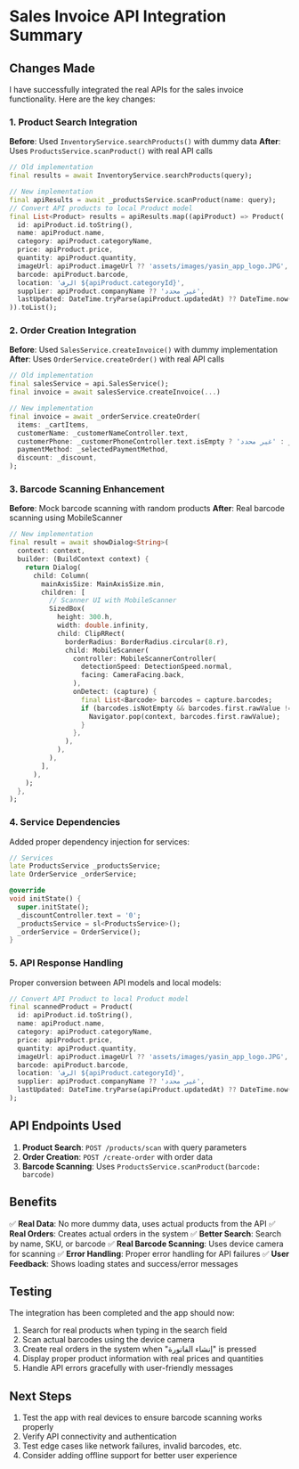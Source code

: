 # Sales Invoice API Integration Summary

## Changes Made

I have successfully integrated the real APIs for the sales invoice functionality. Here are the key changes:

### 1. Product Search Integration

**Before**: Used `InventoryService.searchProducts()` with dummy data
**After**: Uses `ProductsService.scanProduct()` with real API calls

```dart
// Old implementation
final results = await InventoryService.searchProducts(query);

// New implementation  
final apiResults = await _productsService.scanProduct(name: query);
// Convert API products to local Product model
final List<Product> results = apiResults.map((apiProduct) => Product(
  id: apiProduct.id.toString(),
  name: apiProduct.name,
  category: apiProduct.categoryName,
  price: apiProduct.price,
  quantity: apiProduct.quantity,
  imageUrl: apiProduct.imageUrl ?? 'assets/images/yasin_app_logo.JPG',
  barcode: apiProduct.barcode,
  location: 'الرف ${apiProduct.categoryId}',
  supplier: apiProduct.companyName ?? 'غير محدد',
  lastUpdated: DateTime.tryParse(apiProduct.updatedAt) ?? DateTime.now(),
)).toList();
```

### 2. Order Creation Integration

**Before**: Used `SalesService.createInvoice()` with dummy implementation
**After**: Uses `OrderService.createOrder()` with real API calls

```dart
// Old implementation
final salesService = api.SalesService();
final invoice = await salesService.createInvoice(...)

// New implementation
final invoice = await _orderService.createOrder(
  items: _cartItems,
  customerName: _customerNameController.text,
  customerPhone: _customerPhoneController.text.isEmpty ? 'غير محدد' : _customerPhoneController.text,
  paymentMethod: _selectedPaymentMethod,
  discount: _discount,
);
```

### 3. Barcode Scanning Enhancement

**Before**: Mock barcode scanning with random products
**After**: Real barcode scanning using MobileScanner

```dart
// New implementation
final result = await showDialog<String>(
  context: context,
  builder: (BuildContext context) {
    return Dialog(
      child: Column(
        mainAxisSize: MainAxisSize.min,
        children: [
          // Scanner UI with MobileScanner
          SizedBox(
            height: 300.h,
            width: double.infinity,
            child: ClipRRect(
              borderRadius: BorderRadius.circular(8.r),
              child: MobileScanner(
                controller: MobileScannerController(
                  detectionSpeed: DetectionSpeed.normal,
                  facing: CameraFacing.back,
                ),
                onDetect: (capture) {
                  final List<Barcode> barcodes = capture.barcodes;
                  if (barcodes.isNotEmpty && barcodes.first.rawValue != null) {
                    Navigator.pop(context, barcodes.first.rawValue);
                  }
                },
              ),
            ),
          ),
        ],
      ),
    );
  },
);
```

### 4. Service Dependencies

Added proper dependency injection for services:

```dart
// Services
late ProductsService _productsService;
late OrderService _orderService;

@override
void initState() {
  super.initState();
  _discountController.text = '0';
  _productsService = sl<ProductsService>();
  _orderService = OrderService();
}
```

### 5. API Response Handling

Proper conversion between API models and local models:

```dart
// Convert API Product to local Product model
final scannedProduct = Product(
  id: apiProduct.id.toString(),
  name: apiProduct.name,
  category: apiProduct.categoryName,
  price: apiProduct.price,
  quantity: apiProduct.quantity,
  imageUrl: apiProduct.imageUrl ?? 'assets/images/yasin_app_logo.JPG',
  barcode: apiProduct.barcode,
  location: 'الرف ${apiProduct.categoryId}',
  supplier: apiProduct.companyName ?? 'غير محدد',
  lastUpdated: DateTime.tryParse(apiProduct.updatedAt) ?? DateTime.now(),
);
```

## API Endpoints Used

1. **Product Search**: `POST /products/scan` with query parameters
2. **Order Creation**: `POST /create-order` with order data
3. **Barcode Scanning**: Uses `ProductsService.scanProduct(barcode: barcode)`

## Benefits

✅ **Real Data**: No more dummy data, uses actual products from the API
✅ **Real Orders**: Creates actual orders in the system
✅ **Better Search**: Search by name, SKU, or barcode
✅ **Real Barcode Scanning**: Uses device camera for scanning
✅ **Error Handling**: Proper error handling for API failures
✅ **User Feedback**: Shows loading states and success/error messages

## Testing

The integration has been completed and the app should now:

1. Search for real products when typing in the search field
2. Scan actual barcodes using the device camera
3. Create real orders in the system when "إنشاء الفاتورة" is pressed
4. Display proper product information with real prices and quantities
5. Handle API errors gracefully with user-friendly messages

## Next Steps

1. Test the app with real devices to ensure barcode scanning works properly
2. Verify API connectivity and authentication
3. Test edge cases like network failures, invalid barcodes, etc.
4. Consider adding offline support for better user experience
